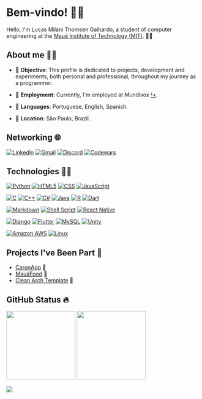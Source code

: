 # Bem-vindo! 👋😅

Hello, I'm Lucas Milani Thomsen Galhardo, a student of computer engineering at the [Mauá Institute of Technology (MIT)](https://maua.br). 🧏‍♂️

## About me 🕵️‍♀️

- 🎯 **Objective**: This profile is dedicated to projects, development and experiments, both personal and professional, throughout my journey as a programmer.

- 💼 **Employment**: Currently, I'm employed at Mundivox [↳](https://www.mundivox.com/).

- 👅 **Languages**: Portuguese, English, Spanish.

- 🚩 **Location**: São Paulo, Brazil.

## Networking 🌐

[![Linkedin](https://img.shields.io/badge/LinkedIn-0077B5?style=for-the-badge&logo=linkedin&logoColor=white)](https://www.linkedin.com/in/lucasmtgalhardo/) [![Gmail](https://img.shields.io/badge/Gmail-D14836?style=for-the-badge&logo=gmail&logoColor=white)](mailto:lucalhardo@gmail.com) [![Discord](https://img.shields.io/badge/Discord-7289DA?style=for-the-badge&logo=discord&logoColor=white)]() [![Codewars](https://img.shields.io/badge/Codewars-B1361E?style=for-the-badge&logo=Codewars&logoColor=white
)](https://www.codewars.com/users/LucasKiller)

## Technologies 👨‍💻

[![Python](https://img.shields.io/badge/Python-3776AB?style=for-the-badge&logo=python&logoColor=white
)](https://www.python.org/) [![HTML5](https://img.shields.io/badge/HTML5-E34F26?style=for-the-badge&logo=html5&logoColor=white)](https://html.spec.whatwg.org/multipage/) [![CSS](https://img.shields.io/badge/CSS-239120?&style=for-the-badge&logo=css3&logoColor=white)](https://www.w3.org/Style/CSS/Overview.en.html) [![JavaScript](https://img.shields.io/badge/JavaScript-323330?style=for-the-badge&logo=javascript&logoColor=F7DF1E)](https://www.javascript.com/)

[![C](https://img.shields.io/badge/C-00599C?style=for-the-badge&logo=c&logoColor=white)](https://www.cprogramming.com/) [![C++](https://img.shields.io/badge/C%2B%2B-00599C?style=for-the-badge&logo=c%2B%2B&logoColor=white)](https://www.cprogramming.com/) [![C#](https://img.shields.io/badge/C%23-239120?style=for-the-badge&logo=c-sharp&logoColor=white)](https://dotnet.microsoft.com/en-us/languages/csharp) [![Java](https://img.shields.io/badge/Java-ED8B00?style=for-the-badge&logo=openjdk&logoColor=white)](https://www.java.com/) [![R](https://img.shields.io/badge/R-276DC3?style=for-the-badge&logo=r&logoColor=white)](https://www.r-project.org/) [![Dart](https://img.shields.io/badge/Dart-0175C2?style=for-the-badge&logo=dart&logoColor=white)](https://dart.dev/)

[![Markdown](https://img.shields.io/badge/Markdown-000000?style=for-the-badge&logo=markdown&logoColor=white)](https://www.markdownguide.org/) [![Shell Script](https://img.shields.io/badge/Shell_Script-121011?style=for-the-badge&logo=gnu-bash&logoColor=white)](https://www.gnu.org/software/bash/manual/bash.html) [![React Native](https://img.shields.io/badge/React_Native-20232A?style=for-the-badge&logo=react&logoColor=61DAFB)](https://reactnative.dev/)

[![Django](https://img.shields.io/badge/Django-092E20?style=for-the-badge&logo=django&logoColor=white)](https://www.djangoproject.com/) [![Flutter](https://img.shields.io/badge/Flutter-02569B?style=for-the-badge&logo=flutter&logoColor=white)](https://flutter.dev/) [![MySQL](https://img.shields.io/badge/MySQL-00000F?style=for-the-badge&logo=mysql&logoColor=white)](https://www.mysql.com/) [![Unity](https://img.shields.io/badge/Unity-100000?style=for-the-badge&logo=unity&logoColor=white)](https://unity.com/)

[![Amazon AWS](https://img.shields.io/badge/Amazon_AWS-232F3E?style=for-the-badge&logo=amazon-aws&logoColor=white)](https://aws.amazon.com/) [![Linux](https://img.shields.io/badge/Linux-FCC624?style=for-the-badge&logo=linux&logoColor=black)](https://www.linux.org/)

## Projects I've Been Part 📂

- [CaronApp](https://github.com/VgsStudio/CaronApp_front) 🚗
- [MauáFood](https://github.com/Maua-Dev/mf_mss_product) 🍔
- [Clean Arch Template](https://github.com/Maua-Dev/clean_mss_template) 🧼

## GitHub Status 🔥

<img height="180em" src="https://github-readme-stats.vercel.app/api/top-langs/?username=lucaskiller&layout=compact&theme=tokyonight"/>
<img height="180em" src="https://github-readme-stats.vercel.app/api?username=lucaskiller&show_icons=true&theme=tokyonight"/>

![](https://komarev.com/ghpvc/?username=LucasKiller&color=blue)


<!--
**LucasKiller/LucasKiller** is a ✨ _special_ ✨ repository because its `README.md` (this file) appears on your GitHub profile.

Here are some ideas to get you started:

- 🔭 I’m currently working on ...
- 🌱 I’m currently learning ...
- 👯 I’m looking to collaborate on ...
- 🤔 I’m looking for help with ...
- 💬 Ask me about ...
- 📫 How to reach me: ...
- 😄 Pronouns: ...
- ⚡ Fun fact: ...
-->
